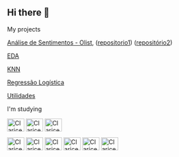 ## Hi there 👋


My projects

[Análise de Sentimentos - Olist](https://share.streamlit.io/clarice-satiko-aoto/stack-lab/main/app.py), ([repositorio1](https://github.com/Clarice-Satiko-Aoto/Stack-Lab)) ([repositório2](https://github.com/petersonrs/projetostack)) 

[EDA](https://github.com/Clarice-Satiko-Aoto/EDA)

[KNN](https://github.com/Clarice-Satiko-Aoto/KNN)

[Regressão Logística](https://github.com/Clarice-Satiko-Aoto/Logistic-Regression)

[Utilidades](https://github.com/Clarice-Satiko-Aoto/utilidades)



I'm studying

<img align="center" alt="Clarice-html" height="30" width="40" src="https://cdn.jsdelivr.net/gh/devicons/devicon/icons/bootstrap/bootstrap-original.svg"/> <img align="center" alt="Clarice-html" height="30" width="40" src="https://cdn.jsdelivr.net/gh/devicons/devicon/icons/canva/canva-original.svg" /> <img align="center" alt="Clarice-html" height="30" width="40" src="https://cdn.jsdelivr.net/gh/devicons/devicon/icons/figma/figma-original.svg" />



<img align="center" alt="Clarice-html" height="30" width="40" src="https://cdn.jsdelivr.net/gh/devicons/devicon/icons/jupyter/jupyter-original.svg"/> <img align="center" alt="Clarice-html" height="30" width="40" src="https://cdn.jsdelivr.net/gh/devicons/devicon/icons/python/python-original.svg" /> <img align="center" alt="Clarice-html" height="30" width="40" src="https://cdn.jsdelivr.net/gh/devicons/devicon/icons/numpy/numpy-original.svg" /> <img align="center" alt="Clarice-html" height="30" width="40" src="https://cdn.jsdelivr.net/gh/devicons/devicon/icons/pandas/pandas-original.svg" /> <img align="center" alt="Clarice-html" height="30" width="40" src="https://cdn.jsdelivr.net/gh/devicons/devicon/icons/tensorflow/tensorflow-original.svg" /> <img align="center" alt="Clarice-html" height="30" width="40" src="https://cdn.jsdelivr.net/gh/devicons/devicon/icons/vscode/vscode-original.svg" />



<!--
**Clarice-Satiko-Aoto/Clarice-Satiko-Aoto** is a ✨ _special_ ✨ repository because its `README.md` (this file) appears on your GitHub profile.

Here are some ideas to get you started:

- 🔭 I’m currently working on ...
- 🌱 I’m currently learning ...
- 👯 I’m looking to collaborate on ...
- 🤔 I’m looking for help with ...
- 💬 Ask me about ...
- 📫 How to reach me: ...
- 😄 Pronouns: ...
- ⚡ Fun fact: ...
-->




